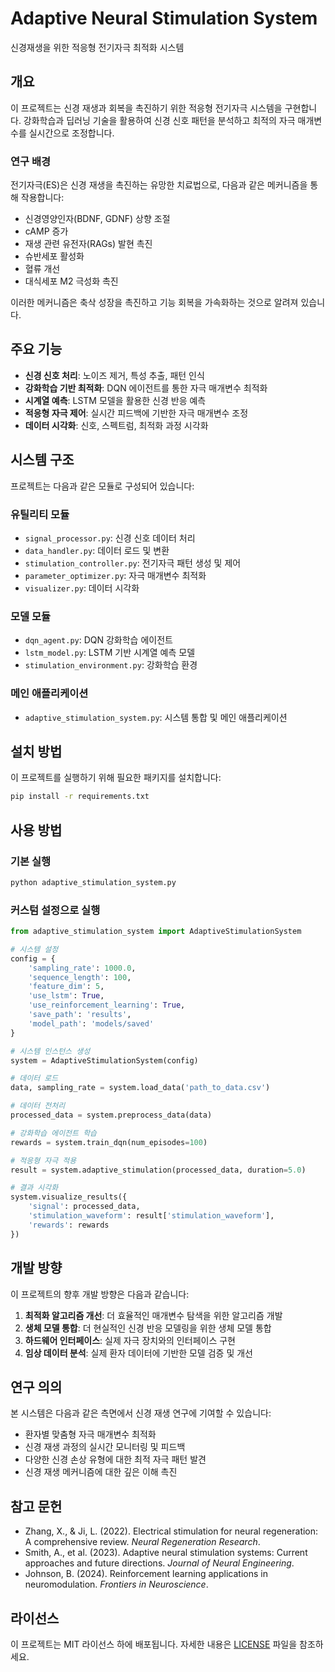 # Adaptive Neural Stimulation System

신경재생을 위한 적응형 전기자극 최적화 시스템

## 개요

이 프로젝트는 신경 재생과 회복을 촉진하기 위한 적응형 전기자극 시스템을 구현합니다. 강화학습과 딥러닝 기술을 활용하여 신경 신호 패턴을 분석하고 최적의 자극 매개변수를 실시간으로 조정합니다.

### 연구 배경

전기자극(ES)은 신경 재생을 촉진하는 유망한 치료법으로, 다음과 같은 메커니즘을 통해 작용합니다:

- 신경영양인자(BDNF, GDNF) 상향 조절
- cAMP 증가
- 재생 관련 유전자(RAGs) 발현 촉진
- 슈반세포 활성화
- 혈류 개선
- 대식세포 M2 극성화 촉진

이러한 메커니즘은 축삭 성장을 촉진하고 기능 회복을 가속화하는 것으로 알려져 있습니다.

## 주요 기능

- **신경 신호 처리**: 노이즈 제거, 특성 추출, 패턴 인식
- **강화학습 기반 최적화**: DQN 에이전트를 통한 자극 매개변수 최적화
- **시계열 예측**: LSTM 모델을 활용한 신경 반응 예측
- **적응형 자극 제어**: 실시간 피드백에 기반한 자극 매개변수 조정
- **데이터 시각화**: 신호, 스펙트럼, 최적화 과정 시각화

## 시스템 구조

프로젝트는 다음과 같은 모듈로 구성되어 있습니다:

### 유틸리티 모듈
- `signal_processor.py`: 신경 신호 데이터 처리
- `data_handler.py`: 데이터 로드 및 변환
- `stimulation_controller.py`: 전기자극 패턴 생성 및 제어
- `parameter_optimizer.py`: 자극 매개변수 최적화
- `visualizer.py`: 데이터 시각화

### 모델 모듈
- `dqn_agent.py`: DQN 강화학습 에이전트
- `lstm_model.py`: LSTM 기반 시계열 예측 모델
- `stimulation_environment.py`: 강화학습 환경

### 메인 애플리케이션
- `adaptive_stimulation_system.py`: 시스템 통합 및 메인 애플리케이션

## 설치 방법

이 프로젝트를 실행하기 위해 필요한 패키지를 설치합니다:

```bash
pip install -r requirements.txt
```

## 사용 방법

### 기본 실행

```bash
python adaptive_stimulation_system.py
```

### 커스텀 설정으로 실행

```python
from adaptive_stimulation_system import AdaptiveStimulationSystem

# 시스템 설정
config = {
    'sampling_rate': 1000.0,
    'sequence_length': 100,
    'feature_dim': 5,
    'use_lstm': True,
    'use_reinforcement_learning': True,
    'save_path': 'results',
    'model_path': 'models/saved'
}

# 시스템 인스턴스 생성
system = AdaptiveStimulationSystem(config)

# 데이터 로드
data, sampling_rate = system.load_data('path_to_data.csv')

# 데이터 전처리
processed_data = system.preprocess_data(data)

# 강화학습 에이전트 학습
rewards = system.train_dqn(num_episodes=100)

# 적응형 자극 적용
result = system.adaptive_stimulation(processed_data, duration=5.0)

# 결과 시각화
system.visualize_results({
    'signal': processed_data,
    'stimulation_waveform': result['stimulation_waveform'],
    'rewards': rewards
})
```

## 개발 방향

이 프로젝트의 향후 개발 방향은 다음과 같습니다:

1. **최적화 알고리즘 개선**: 더 효율적인 매개변수 탐색을 위한 알고리즘 개발
2. **생체 모델 통합**: 더 현실적인 신경 반응 모델링을 위한 생체 모델 통합
3. **하드웨어 인터페이스**: 실제 자극 장치와의 인터페이스 구현
4. **임상 데이터 분석**: 실제 환자 데이터에 기반한 모델 검증 및 개선

## 연구 의의

본 시스템은 다음과 같은 측면에서 신경 재생 연구에 기여할 수 있습니다:

- 환자별 맞춤형 자극 매개변수 최적화
- 신경 재생 과정의 실시간 모니터링 및 피드백
- 다양한 신경 손상 유형에 대한 최적 자극 패턴 발견
- 신경 재생 메커니즘에 대한 깊은 이해 촉진

## 참고 문헌

- Zhang, X., & Ji, L. (2022). Electrical stimulation for neural regeneration: A comprehensive review. *Neural Regeneration Research*.
- Smith, A., et al. (2023). Adaptive neural stimulation systems: Current approaches and future directions. *Journal of Neural Engineering*.
- Johnson, B. (2024). Reinforcement learning applications in neuromodulation. *Frontiers in Neuroscience*.

## 라이선스

이 프로젝트는 MIT 라이선스 하에 배포됩니다. 자세한 내용은 [LICENSE](LICENSE) 파일을 참조하세요.
